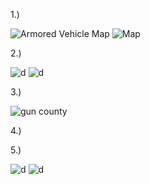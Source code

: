 1.) 

![Armored Vehicle Map](http://i.imgur.com/oY3Oct6.png?1)
![Map](http://i.imgur.com/4oDtNde.png?1)
     
     
2.) 

![d](http://i.imgur.com/XaNHuSS.png)
![d](http://i.imgur.com/NW5k9rE.png)

3.)

![gun county](http://i.imgur.com/0t1QS97.png?1)

4.) 

5.) 

![d](http://i.imgur.com/iUqeLgW.png?2)
![d](http://i.imgur.com/oc0E5RN.png?1)
